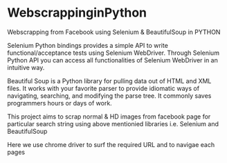 # WebscrappinginPython
Webscrapping from Facebook using Selenium & BeautifulSoup in PYTHON


Selenium Python bindings provides a simple API to write functional/acceptance tests using Selenium WebDriver. Through Selenium Python API you can access all functionalities of Selenium WebDriver in an intuitive way.

Beautiful Soup is a Python library for pulling data out of HTML and XML files. It works with your favorite parser to provide idiomatic ways of navigating, searching, and modifying the parse tree. It commonly saves programmers hours or days of work.

This project aims to scrap normal & HD images from facebook page for particular search string using above mentionied libraries i.e. Selenium and BeautifulSoup

Here we use chrome driver to surf the required URL and to navigae each pages

